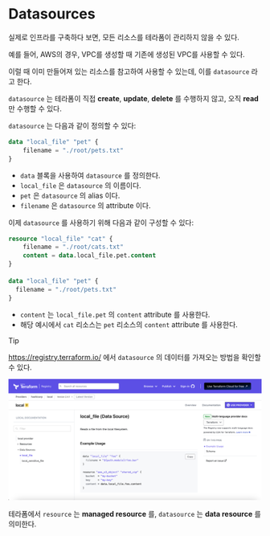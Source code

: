 # Datasources

실제로 인프라를 구축하다 보면, 모든 리소스를 테라폼이 관리하지 않을 수 있다.

예를 들어, AWS의 경우, VPC를 생성할 때 기존에 생성된 VPC를 사용할 수 있다.

이럴 때 이미 만들어져 있는 리소스를 참고하여 사용할 수 있는데, 이를 `datasource` 라고 한다.

`datasource` 는 테라폼이 직접 **create**, **update**, **delete** 를 수행하지 않고, 오직 **read** 만 수행할 수 있다.

`datasource` 는 다음과 같이 정의할 수 있다:

```terraform
data "local_file" "pet" {
    filename = "./root/pets.txt"
}
```

- `data` 블록을 사용하여 `datasource` 를 정의한다.
- `local_file` 은 `datasource` 의 이름이다.
- `pet` 은 `datasource` 의 alias 이다.
- `filename` 은 `datasource` 의 attribute 이다.

이제 `datasource` 를 사용하기 위해 다음과 같이 구성할 수 있다:

```terraform
resource "local_file" "cat" {
    filename = "./root/cats.txt"
    content = data.local_file.pet.content
}

data "local_file" "pet" {
  filename = "./root/pets.txt"
}
```

- `content` 는 `local_file.pet` 의 `content` attribute 를 사용한다.
- 해당 예시에서 `cat` 리소스는 `pet` 리소스의 `content` attribute 를 사용한다. 

> [!TIP]
> https://registry.terraform.io/ 에서 `datasource` 의 데이터를 가져오는 방법을 확인할 수 있다.

![img.png](../images/4-working-with-terraform/4-datasources/img.png)

테라폼에서 `resource` 는 **managed resource** 를, `datasource` 는 **data resource** 를 의미한다.
